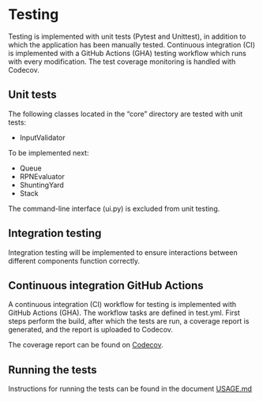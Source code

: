 # Testing 

Testing is implemented with unit tests (Pytest and Unittest), in addition to which the application has been manually tested. Continuous integration (CI) is implemented with a GitHub Actions (GHA) testing workflow which runs with every modification. The test coverage monitoring is handled with Codecov. 


## Unit tests 

The following classes located in the “core” directory are tested with unit tests:  

* InputValidator

To be implemented next:

* Queue
* RPNEvaluator
* ShuntingYard
* Stack

The command-line interface (ui.py) is excluded from unit testing.  


## Integration testing  

Integration testing will be implemented to ensure interactions between different components function correctly.  


## Continuous integration GitHub Actions

A continuous integration (CI) workflow for testing is implemented with GitHub Actions (GHA). The workflow tasks are defined in test.yml. First steps perform the build, after which the tests are run, a coverage report is generated, and the report is uploaded to Codecov.

The coverage report can be found on [Codecov](https://app.codecov.io/gh/jokijen/algolabra).


## Running the tests

Instructions for running the tests can be found in the document [USAGE.md](./USAGE.md)